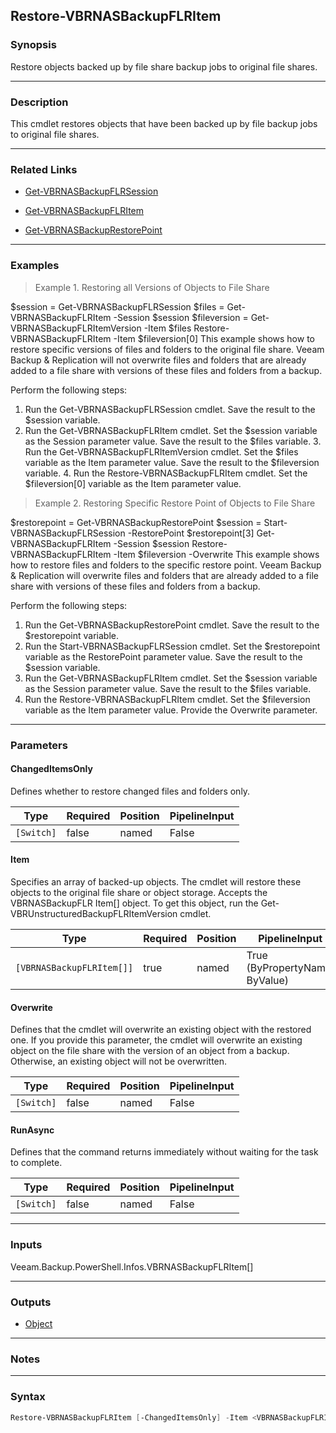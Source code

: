 Restore-VBRNASBackupFLRItem
---------------------------

### Synopsis
Restore objects backed up by file share backup jobs to original file shares.

---

### Description

This cmdlet restores objects that have been backed up by file backup jobs to original file shares.

---

### Related Links
* [Get-VBRNASBackupFLRSession](Get-VBRNASBackupFLRSession)

* [Get-VBRNASBackupFLRItem](Get-VBRNASBackupFLRItem)

* [Get-VBRNASBackupRestorePoint](Get-VBRNASBackupRestorePoint)

---

### Examples
> Example 1. Restoring all Versions of Objects to File Share

$session = Get-VBRNASBackupFLRSession
$files = Get-VBRNASBackupFLRItem -Session $session
$fileversion = Get-VBRNASBackupFLRItemVersion -Item $files
Restore-VBRNASBackupFLRItem -Item $fileversion[0]
This example shows how to restore specific versions of files and folders to the original file share. Veeam Backup & Replication will not overwrite files and folders that are already added to a file share with versions of these files and folders from a backup.

Perform the following steps:
1. Run the Get-VBRNASBackupFLRSession cmdlet. Save the result to the $session variable.
2. Run the Get-VBRNASBackupFLRItem cmdlet. Set the $session variable as the Session parameter value. Save the result to the $files variable.  3. Run the Get-VBRNASBackupFLRItemVersion cmdlet. Set the $files variable as the Item parameter value. Save the result to the $fileversion variable.  4. Run the Restore-VBRNASBackupFLRItem cmdlet. Set the $fileversion[0] variable as the Item parameter value.
> Example 2. Restoring Specific Restore Point of Objects to File Share

$restorepoint = Get-VBRNASBackupRestorePoint
$session = Start-VBRNASBackupFLRSession -RestorePoint $restorepoint[3]
Get-VBRNASBackupFLRItem -Session $session
Restore-VBRNASBackupFLRItem -Item $fileversion -Overwrite
This example shows how to restore files and folders to the specific restore point. Veeam Backup & Replication will overwrite files and folders that are already added to a file share with versions of these files and folders from a backup.

Perform the following steps:
1. Run the Get-VBRNASBackupRestorePoint cmdlet. Save the result to the $restorepoint variable.
2. Run the Start-VBRNASBackupFLRSession cmdlet. Set the $restorepoint variable as the RestorePoint parameter value. Save the result to the $session variable.
3. Run the Get-VBRNASBackupFLRItem cmdlet. Set the $session variable as the Session parameter value. Save the result to the $files variable.
4. Run the Restore-VBRNASBackupFLRItem cmdlet. Set the $fileversion variable as the Item parameter value. Provide the Overwrite parameter.

---

### Parameters
#### **ChangedItemsOnly**
Defines whether to restore changed files and folders only.

|Type      |Required|Position|PipelineInput|
|----------|--------|--------|-------------|
|`[Switch]`|false   |named   |False        |

#### **Item**
Specifies an array of backed-up objects. The cmdlet will restore these objects to the original file share or object storage.
Accepts the VBRNASBackupFLR Item[] object. To get this object, run the Get-VBRUnstructuredBackupFLRItemVersion cmdlet.

|Type                     |Required|Position|PipelineInput                 |
|-------------------------|--------|--------|------------------------------|
|`[VBRNASBackupFLRItem[]]`|true    |named   |True (ByPropertyName, ByValue)|

#### **Overwrite**
Defines that the cmdlet will overwrite an existing object with the restored one.
If you provide this parameter, the cmdlet will overwrite an existing object on the file share with the version of an object from a backup. Otherwise, an existing object will not be overwritten.

|Type      |Required|Position|PipelineInput|
|----------|--------|--------|-------------|
|`[Switch]`|false   |named   |False        |

#### **RunAsync**
Defines that the command returns immediately without waiting for the task to complete.

|Type      |Required|Position|PipelineInput|
|----------|--------|--------|-------------|
|`[Switch]`|false   |named   |False        |

---

### Inputs
Veeam.Backup.PowerShell.Infos.VBRNASBackupFLRItem[]

---

### Outputs
* [Object](https://learn.microsoft.com/en-us/dotnet/api/System.Object)

---

### Notes

---

### Syntax
```PowerShell
Restore-VBRNASBackupFLRItem [-ChangedItemsOnly] -Item <VBRNASBackupFLRItem[]> [-Overwrite] [-RunAsync] [<CommonParameters>]
```
